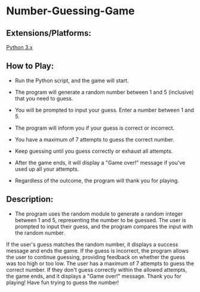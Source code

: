 # Number-Guessing-Game

## Extensions/Platforms:
[Python 3.x](https://www.python.org/downloads/)

## How to Play:

- Run the Python script, and the game will start.

- The program will generate a random number between 1 and 5 (inclusive) that you need to guess.

- You will be prompted to input your guess. Enter a number between 1 and 5.

- The program will inform you if your guess is correct or incorrect.

- You have a maximum of 7 attempts to guess the correct number.

- Keep guessing until you guess correctly or exhaust all attempts.

- After the game ends, it will display a "Game over!" message if you've used up all your attempts.

- Regardless of the outcome, the program will thank you for playing.

## Description:

- The program uses the random module to generate a random integer between 1 and 5, representing the number to be guessed. The user is prompted to input their guess, and the program compares the input with the random number.

If the user's guess matches the random number, it displays a success message and ends the game.
If the guess is incorrect, the program allows the user to continue guessing, providing feedback on whether the guess was too high or too low.
The user has a maximum of 7 attempts to guess the correct number. If they don't guess correctly within the allowed attempts, the game ends, and it displays a "Game over!" message.
Thank you for playing! Have fun trying to guess the number!
